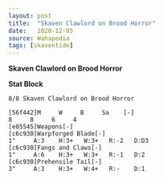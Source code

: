 ```yaml
---
layout: post
title:  "Skaven Clawlord on Brood Horror"
date:   2020-12-05
source: Wahapedia
tags: [skaventide]
---
```


**Skaven Clawlord on Brood Horror**

**Stat Block**
```
8/8 Skaven Clawlord on Brood Horror
```

```
[56f442]M     W     B     Sa    [-]
8     8     6     4     
[e85545]Weapons[-]
[c6c930]Warpforged Blade[-]
1"     A:3    H:3+   W:3+   R:-2   D:D3  
[c6c930]Fangs and Claws[-]
1"     A:6    H:3+   W:3+   R:-1   D:2   
[c6c930]Prehensile Tail[-]
3"     A:3    H:3+   W:4+   R:-    D:1   
```


